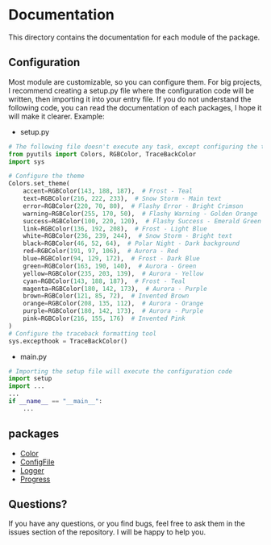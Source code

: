 # Documentation
This directory contains the documentation for each module of the package.

## Configuration
Most module are customizable, so you can configure them. For big projects, I recommend creating a setup.py file where 
the configuration code will be written, then importing it into your entry file. If you do not understand the following 
code, you can read the documentation of each packages, I hope it will make it clearer.
Example:
- setup.py
```python
# The following file doesn't execute any task, except configuring the tools.
from pyutils import Colors, RGBColor, TraceBackColor
import sys

# Configure the theme
Colors.set_theme(
    accent=RGBColor(143, 188, 187),  # Frost - Teal
    text=RGBColor(216, 222, 233),  # Snow Storm - Main text
    error=RGBColor(220, 70, 80),  # Flashy Error - Bright Crimson
    warning=RGBColor(255, 170, 50),  # Flashy Warning - Golden Orange
    success=RGBColor(100, 220, 120),  # Flashy Success - Emerald Green
    link=RGBColor(136, 192, 208),  # Frost - Light Blue
    white=RGBColor(236, 239, 244),  # Snow Storm - Bright text
    black=RGBColor(46, 52, 64),  # Polar Night - Dark background
    red=RGBColor(191, 97, 106),  # Aurora - Red
    blue=RGBColor(94, 129, 172),  # Frost - Dark Blue
    green=RGBColor(163, 190, 140),  # Aurora - Green
    yellow=RGBColor(235, 203, 139),  # Aurora - Yellow
    cyan=RGBColor(143, 188, 187),  # Frost - Teal
    magenta=RGBColor(180, 142, 173),  # Aurora - Purple
    brown=RGBColor(121, 85, 72),  # Invented Brown
    orange=RGBColor(208, 135, 112),  # Aurora - Orange
    purple=RGBColor(180, 142, 173),  # Aurora - Purple
    pink=RGBColor(216, 155, 176)  # Invented Pink
)
# Configure the traceback formatting tool
sys.excepthook = TraceBackColor()
```
- main.py
```python
# Importing the setup file will execute the configuration code
import setup
import ...
...
if __name__ == "__main__":
    ...
```

## packages
- [Color](Color.md)
- [ConfigFile](ConfigFile.md)
- [Logger](Logger.md)
- [Progress](Progress.md)

## Questions?
If you have any questions, or you find bugs, feel free to ask them in the issues section of the repository. I will be 
happy to help you.
